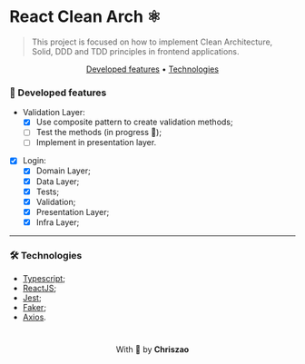 # React Clean Arch ⚛️

> This project is focused on how to implement Clean Architecture, Solid, DDD and TDD principles in frontend applications.

<p align="center">
 <a href="#features-desenvolvidas">Developed features</a> •
 <a href="#technologies">Technologies</a>
</p>

<!-- <img src="/clynic-test.gif" alt="exemplo sistema clynic"> -->

### 🚀 Developed features

- Validation Layer:
  - [x] Use composite pattern to create validation methods;
  - [ ] Test the methods (in progress 🚧);
  - [ ] Implement in presentation layer.

- [X] Login:
    - [X] Domain Layer;
    - [X] Data Layer;
    - [X] Tests;
    - [x] Validation;
    - [x] Presentation Layer;
    - [x] Infra Layer;
---
### 🛠️ Technologies
- [Typescript](https://www.typescriptlang.org/docs/);
- [ReactJS](https://pt-br.reactjs.org/docs/getting-started.html);
- [Jest](https://jestjs.io/);
- [Faker](https://fakerjs.dev/);
- [Axios](https://axios-http.com/docs/intro).


<p align="center" style="margin-top: 20px; padding-top: 20px;">
  With 💙 by <strong>Chriszao</strong>
</p>

